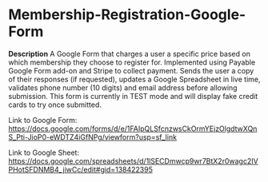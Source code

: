 # Membership-Registration-Google-Form

**Description**
A Google Form that charges a user a specific price based on which membership they choose to register for. Implemented using Payable Google Form add-on and Stripe to collect payment. Sends the user a copy of their responses (if requested), updates a Google Spreadsheet in live time, validates phone number (10 digits) and email address before allowing submission. This form is currently in TEST mode and will display fake credit cards to try once submitted.

Link to Google Form: https://docs.google.com/forms/d/e/1FAIpQLSfcnzwsCkOrmYEjzOlgdtwXQnS_Pti-JioP0-eWDTZ4iGfNPg/viewform?usp=sf_link

Link to Google Sheet: https://docs.google.com/spreadsheets/d/1lSECDmwcp9wr7BtX2r0wagc2IVPHotSFDNMB4_jiwCc/edit#gid=138422395
